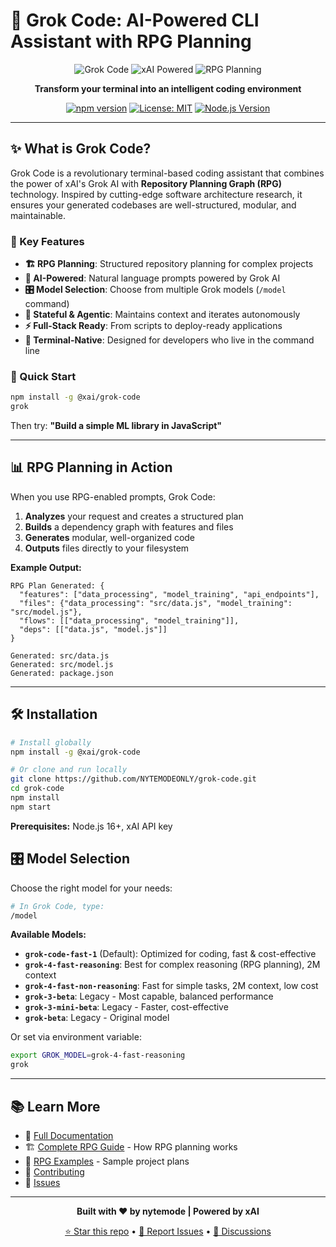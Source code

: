 # 🚀 Grok Code: AI-Powered CLI Assistant with RPG Planning

<div align="center">

![Grok Code](https://img.shields.io/badge/Grok_Code-CLI_AI_Assistant-000?style=for-the-badge&logo=terminal&logoColor=white)
![xAI Powered](https://img.shields.io/badge/Powered_by-xAI-000?style=for-the-badge&logo=x&logoColor=white)
![RPG Planning](https://img.shields.io/badge/Planning-RPG_Graph-FF6B35?style=for-the-badge&logo=graph&logoColor=white)

**Transform your terminal into an intelligent coding environment**

[![npm version](https://img.shields.io/npm/v/@xai/grok-code.svg)](https://www.npmjs.com/package/@xai/grok-code)
[![License: MIT](https://img.shields.io/badge/License-MIT-yellow.svg)](https://opensource.org/licenses/MIT)
[![Node.js Version](https://img.shields.io/badge/node-%3E%3D16.0.0-brightgreen)](https://nodejs.org/)

</div>

---

## ✨ What is Grok Code?

Grok Code is a revolutionary terminal-based coding assistant that combines the power of xAI's Grok AI with **Repository Planning Graph (RPG)** technology. Inspired by cutting-edge software architecture research, it ensures your generated codebases are well-structured, modular, and maintainable.

### 🎯 Key Features

- **🏗️ RPG Planning**: Structured repository planning for complex projects
- **🤖 AI-Powered**: Natural language prompts powered by Grok AI
- **🎛️ Model Selection**: Choose from multiple Grok models (`/model` command)
- **🔄 Stateful & Agentic**: Maintains context and iterates autonomously
- **⚡ Full-Stack Ready**: From scripts to deploy-ready applications
- **🎨 Terminal-Native**: Designed for developers who live in the command line

### 🚀 Quick Start

```bash
npm install -g @xai/grok-code
grok
```

Then try: **"Build a simple ML library in JavaScript"**

---

## 📊 RPG Planning in Action

When you use RPG-enabled prompts, Grok Code:

1. **Analyzes** your request and creates a structured plan
2. **Builds** a dependency graph with features and files
3. **Generates** modular, well-organized code
4. **Outputs** files directly to your filesystem

**Example Output:**
```
RPG Plan Generated: {
  "features": ["data_processing", "model_training", "api_endpoints"],
  "files": {"data_processing": "src/data.js", "model_training": "src/model.js"},
  "flows": [["data_processing", "model_training"]],
  "deps": [["data.js", "model.js"]]
}

Generated: src/data.js
Generated: src/model.js
Generated: package.json
```

---

## 🛠️ Installation

```bash
# Install globally
npm install -g @xai/grok-code

# Or clone and run locally
git clone https://github.com/NYTEMODEONLY/grok-code.git
cd grok-code
npm install
npm start
```

**Prerequisites:** Node.js 16+, xAI API key

## 🎛️ Model Selection

Choose the right model for your needs:

```bash
# In Grok Code, type:
/model
```

**Available Models:**
- **`grok-code-fast-1`** (Default): Optimized for coding, fast & cost-effective
- **`grok-4-fast-reasoning`**: Best for complex reasoning (RPG planning), 2M context
- **`grok-4-fast-non-reasoning`**: Fast for simple tasks, 2M context, low cost
- **`grok-3-beta`**: Legacy - Most capable, balanced performance
- **`grok-3-mini-beta`**: Legacy - Faster, cost-effective
- **`grok-beta`**: Legacy - Original model

Or set via environment variable:
```bash
export GROK_MODEL=grok-4-fast-reasoning
grok
```

---

## 📚 Learn More

- 📖 [Full Documentation](README.md)
- 🏗️ [Complete RPG Guide](RPG_GUIDE.md) - How RPG planning works
- 📁 [RPG Examples](examples/) - Sample project plans
- 🤝 [Contributing](README.md#-contributing)
- 🐛 [Issues](https://github.com/NYTEMODEONLY/grok-code/issues)

---

<div align="center">

**Built with ❤️ by nytemode | Powered by xAI**

[⭐ Star this repo](https://github.com/NYTEMODEONLY/grok-code) • [🐛 Report Issues](https://github.com/NYTEMODEONLY/grok-code/issues) • [💬 Discussions](https://github.com/NYTEMODEONLY/grok-code/discussions)

</div>

